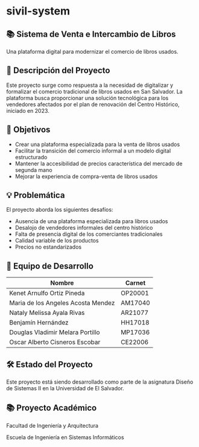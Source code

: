 # sivil-system

## 📚 Sistema de Venta e Intercambio de Libros

Una plataforma digital para modernizar el comercio de libros usados.

## 📝 Descripción del Proyecto

Este proyecto surge como respuesta a la necesidad de digitalizar y formalizar el comercio tradicional de libros usados en San Salvador. La plataforma busca proporcionar una solución tecnológica para los vendedores afectados por el plan de renovación del Centro Histórico, iniciado en 2023.

## 🎯 Objetivos

- Crear una plataforma especializada para la venta de libros usados
- Facilitar la transición del comercio informal a un modelo digital estructurado
- Mantener la accesibilidad de precios característica del mercado de segunda mano
- Mejorar la experiencia de compra-venta de libros usados

## 💡 Problemática

El proyecto aborda los siguientes desafíos:

- Ausencia de una plataforma especializada para libros usados
- Desalojo de vendedores informales del centro histórico
- Falta de presencia digital de los comerciantes tradicionales
- Calidad variable de los productos
- Precios no estandarizados

## 👥 Equipo de Desarrollo

| **Nombre** | **Carnet** |
| --- | --- |
| Kenet Arnulfo Ortiz Pineda | OP20001 |
| Maria de los Angeles Acosta Mendez | AM17040 |
| Nataly Melissa Ayala Rivas | AR21077 |
| Benjamín Hernández | HH17018 |
| Douglas Vladimir Melara Portillo | MP17036 |
| Oscar Alberto Cisneros Escobar | CE22006 |

## 🛠️ Estado del Proyecto

Este proyecto está siendo desarrollado como parte de la asignatura Diseño de Sistemas II en la Universidad de El Salvador.

## 📚 Proyecto Académico

Facultad de Ingeniería y Arquitectura

Escuela de Ingeniería en Sistemas Informáticos
